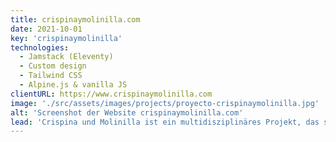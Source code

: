 ```yaml
---
title: crispinaymolinilla.com
date: 2021-10-01
key: 'crispinaymolinilla'
technologies:
  - Jamstack (Eleventy)
  - Custom design
  - Tailwind CSS
  - Alpine.js & vanilla JS
clientURL: https://www.crispinaymolinilla.com
image: './src/assets/images/projects/proyecto-crispinaymolinilla.jpg'
alt: 'Screenshot der Website crispinaymolinilla.com'
lead: 'Crispina und Molinilla ist ein multidisziplinäres Projekt, das sich an Kinder richtet. Mit ihrer Website habe ich versucht, die ganze Vitalität und Dynamik des Projekts darzustellen und ein Bild zu schaffen, das sowohl für Kinder als auch für Menschen, die sich für eine Anstellung interessieren, attraktiv ist.'
---
```

